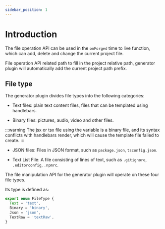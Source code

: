 ```yaml
---
sidebar_position: 1
---
```


# Introduction

The file operation API can be used in the `onForged` time to live function, which can add, delete and change the current project file.

File operation API related path to fill in the project relative path, generator plugin will automatically add the current project path prefix.

## File type

The generator plugin divides file types into the following categories:

- Text files: plain text content files, files that can be templated using handlebars.

- Binary files: pictures, audio, video and other files.

:::warning
The jsx or tsx file using the variable is a binary file, and its syntax conflicts with handlebars render, which will cause the template file failed to create.
:::

- JSON files: Files in JSON format, such as `package.json`, `tsconfig.json`.

- Text List File: A file consisting of lines of text, such as `.gitignore`, `.editorconfig`, `.npmrc`.

The file manipulation API for the generator plugin will operate on these four file types.

Its type is defined as:

```ts
export enum FileType {
  Text = 'text',
  Binary = 'binary',
  Json = 'json',
  TextRaw = 'textRaw',
}
```
